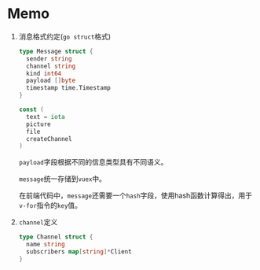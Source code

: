 # Memo

1. 消息格式约定(`go struct`格式)

   ````go
   type Message struct {
     sender string
     channel string
     kind int64
     payload []byte
     timestamp time.Timestamp
   }
   
   const (
     text = iota
     picture
     file
     createChannel
   )
   ````

   `payload`字段根据不同的信息类型具有不同语义。

   `message`统一存储到`vuex`中。

   在前端代码中，`message`还需要一个`hash`字段，使用hash函数计算得出，用于`v-for`指令的`key`值。

2. `channel`定义

   ```go
   type Channel struct {
     name string
     subscribers map[string]*Client
   }
   ```

   

   
